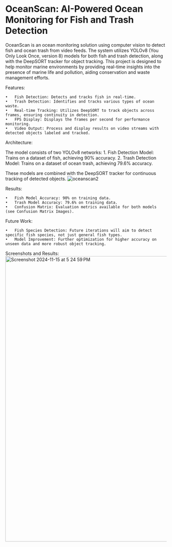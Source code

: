 # OceanScan: AI-Powered Ocean Monitoring for Fish and Trash Detection

OceanScan is an ocean monitoring solution using computer vision to detect fish and ocean trash from video feeds. The system utilizes YOLOv8 (You Only Look Once, version 8) models for both fish and trash detection, along with the DeepSORT tracker for object tracking. This project is designed to help monitor marine environments by providing real-time insights into the presence of marine life and pollution, aiding conservation and waste management efforts.

Features:

	•	Fish Detection: Detects and tracks fish in real-time.
	•	Trash Detection: Identifies and tracks various types of ocean waste.
	•	Real-time Tracking: Utilizes DeepSORT to track objects across frames, ensuring continuity in detection.
	•	FPS Display: Displays the frames per second for performance monitoring.
	•	Video Output: Process and display results on video streams with detected objects labeled and tracked.

Architecture:

The model consists of two YOLOv8 networks:
	1.	Fish Detection Model: Trains on a dataset of fish, achieving 90% accuracy.
	2.	Trash Detection Model: Trains on a dataset of ocean trash, achieving 79.6% accuracy.

These models are combined with the DeepSORT tracker for continuous tracking of detected objects.
![oceanscan2](https://github.com/user-attachments/assets/1bf26edf-d39f-4655-8a4e-654bcc2b62be)

Results:

	•	Fish Model Accuracy: 90% on training data.
	•	Trash Model Accuracy: 79.6% on training data.
	•	Confusion Matrix: Evaluation metrics available for both models (see Confusion Matrix Images).

Future Work:

	•	Fish Species Detection: Future iterations will aim to detect specific fish species, not just general fish types.
	•	Model Improvement: Further optimization for higher accuracy on unseen data and more robust object tracking.

Screenshots and Results:
<img width="890" alt="Screenshot 2024-11-15 at 5 24 59 PM" src="https://github.com/user-attachments/assets/9a3fe891-0772-4636-8598-f7df1e4912b3">
